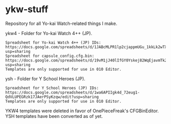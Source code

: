 # ykw-stuff
Repository for all Yo-kai Watch-related things I make.

ykw4 - Folder for Yo-kai Watch 4++ (JP).

    Spreadsheet for Yo-kai Watch 4++ (JP) IDs: https://docs.google.com/spreadsheets/d/1JABcMLPR1lp2cjappmUGu_1kkLk2wTXtklrH5WlZcBM/edit?usp=sharing
    Spreadsheet for capsule_config.cfg.bin: https://docs.google.com/spreadsheets/d/19vM1jJ40lIfGY0Yskej82WqEjavmTk2lFYCQJqQD5EA/edit?usp=sharing
    Templates are only supported for use in 010 Editor.

ysh - Folder for Y School Heroes (JP).

    Spreadsheet for Y School Heroes (JP) IDs: https://docs.google.com/spreadsheets/d/1wa6APIIgk4d_72eug1-QdVLUPEGRzk17JAerPSyKzqw/edit?usp=sharing
    Templates are only supported for use in 010 Editor.

YKW4 templates were deleted in favor of OnePieceFreak's CFGBinEditor. YSH templates have been converted as of yet.
